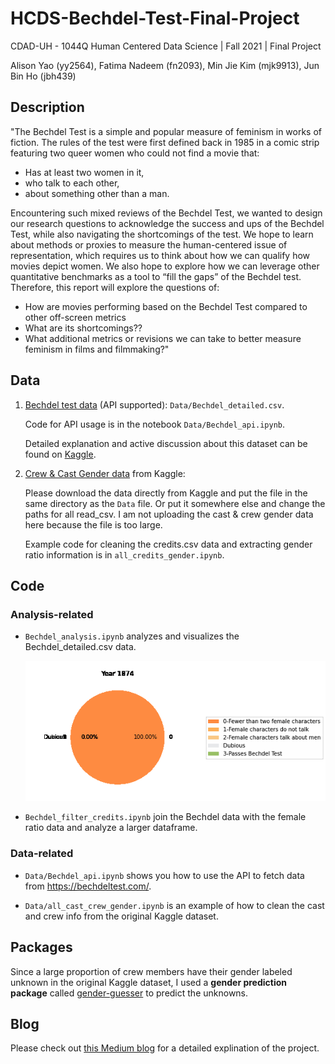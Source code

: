 # HCDS-Bechdel-Test-Final-Project

CDAD-UH - 1044Q Human Centered Data Science | Fall 2021 | Final Project

Alison Yao (yy2564), Fatima Nadeem (fn2093), Min Jie Kim (mjk9913), Jun Bin Ho (jbh439)

## Description

"The Bechdel Test is a simple and popular measure of feminism in works of fiction. The rules of the test were first defined back in 1985 in a comic strip featuring two queer women who could not find a movie that:

- Has at least two women in it,
- who talk to each other,
- about something other than a man.

Encountering such mixed reviews of the Bechdel Test, we wanted to design our research questions to acknowledge the success and ups of the Bechdel Test, while also navigating the shortcomings of the test. We hope to learn about methods or proxies to measure the human-centered issue of representation, which requires us to think about how we can qualify how movies depict women. We also hope to explore how we can leverage other quantitative benchmarks as a tool to “fill the gaps” of the Bechdel test. Therefore, this report will explore the questions of:

- How are movies performing based on the Bechdel Test compared to other off-screen metrics
- What are its shortcomings??
- What additional metrics or revisions we can take to better measure feminism in films and filmmaking?"

## Data

1. [Bechdel test data](https://bechdeltest.com/) (API supported):
   `Data/Bechdel_detailed.csv`.

   Code for API usage is in the notebook `Data/Bechdel_api.ipynb`.

   Detailed explanation and active discussion about this dataset can be found on [Kaggle](https://www.kaggle.com/alisonyao/movie-bechdel-test-scores).

2. [Crew & Cast Gender data](https://www.kaggle.com/rounakbanik/the-movies-dataset?select=credits.csv) from Kaggle:

   Please download the data directly from Kaggle and put the file in the same directory as the `Data` file. Or put it somewhere else and change the paths for all read_csv. I am not uploading the cast & crew gender data here because the file is too large.

   Example code for cleaning the credits.csv data and extracting gender ratio information is in `all_credits_gender.ipynb`.

## Code

### Analysis-related

- `Bechdel_analysis.ipynb` analyzes and visualizes the Bechdel_detailed.csv data.

  ![pieChart](./bechdel_cropped.gif "pieChart")

- `Bechdel_filter_credits.ipynb` join the Bechdel data with the female ratio data and analyze a larger dataframe.

### Data-related

- `Data/Bechdel_api.ipynb` shows you how to use the API to fetch data from https://bechdeltest.com/.

- `Data/all_cast_crew_gender.ipynb` is an example of how to clean the cast and crew info from the original Kaggle dataset.

## Packages

Since a large proportion of crew members have their gender labeled unknown in the original Kaggle dataset, I used a **gender prediction package** called [gender-guesser](https://pypi.org/project/gender-guesser/) to predict the unknowns.

## Blog

Please check out [this Medium blog](https://towardsdatascience.com/bechdel-test-comparing-female-representation-metrics-in-movies-6cbade15010f) for a detailed explination of the project.
